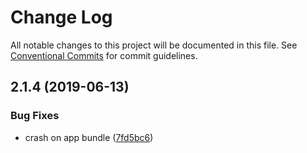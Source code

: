 # Change Log

All notable changes to this project will be documented in this file.
See [Conventional Commits](https://conventionalcommits.org) for commit guidelines.

## 2.1.4 (2019-06-13)


### Bug Fixes

* crash on app bundle ([7fd5bc6](https://github.com/Akylas/nativescript-image/commit/7fd5bc6))
